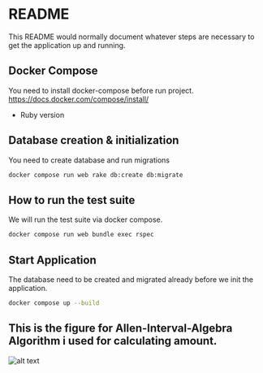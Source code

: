 # README

This README would normally document whatever steps are necessary to get the
application up and running.

## Docker Compose
You need to install docker-compose before run project. https://docs.docker.com/compose/install/

* Ruby version

## Database creation & initialization
You need to create database and run migrations

```bash
docker compose run web rake db:create db:migrate
```

## How to run the test suite
We will run the test suite via docker compose.

```bash
docker compose run web bundle exec rspec
```

## Start Application
The database need to be created and migrated already before we init the application.

```bash
docker compose up --build
```

## This is the figure for Allen-Interval-Algebra Algorithm i used for calculating amount.
![alt text](https://i.stack.imgur.com/0c6q0.png)
